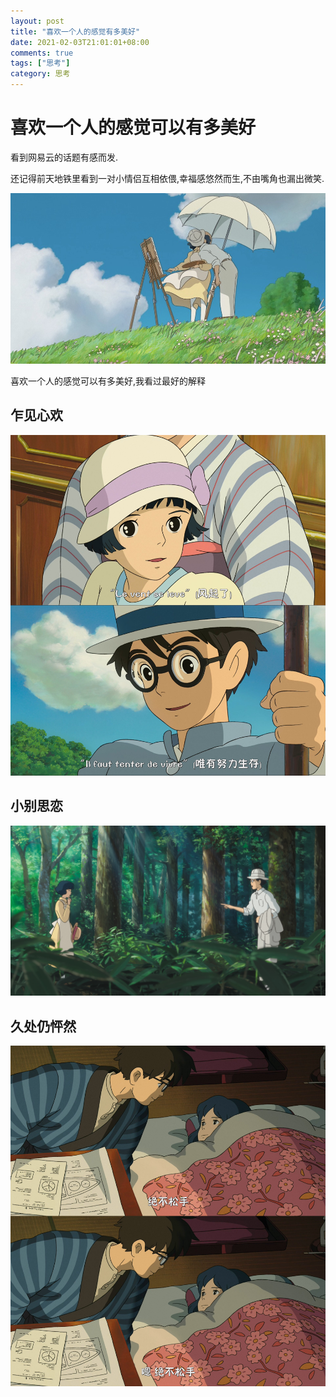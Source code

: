 ```yaml
---
layout: post
title: "喜欢一个人的感觉有多美好"
date: 2021-02-03T21:01:01+08:00
comments: true
tags: ["思考"]
category: 思考
---
```


# 喜欢一个人的感觉可以有多美好

看到网易云的话题有感而发.

还记得前天地铁里看到一对小情侣互相依偎,幸福感悠然而生,不由嘴角也漏出微笑.

![../uploads/2021/02/572617274.jpg](../uploads/2021/02/572617274.jpg)

喜欢一个人的感觉可以有多美好,我看过最好的解释

## **乍见心欢**

![../uploads/2021/02/4241547425.jpg](../uploads/2021/02/4241547425.jpg)

## **小别思恋**

![../uploads/2021/02/2292517671.jpg](../uploads/2021/02/2292517671.jpg)

## **久处仍怦然**

![../uploads/2021/02/2327678977.jpg](../uploads/2021/02/2327678977.jpg)